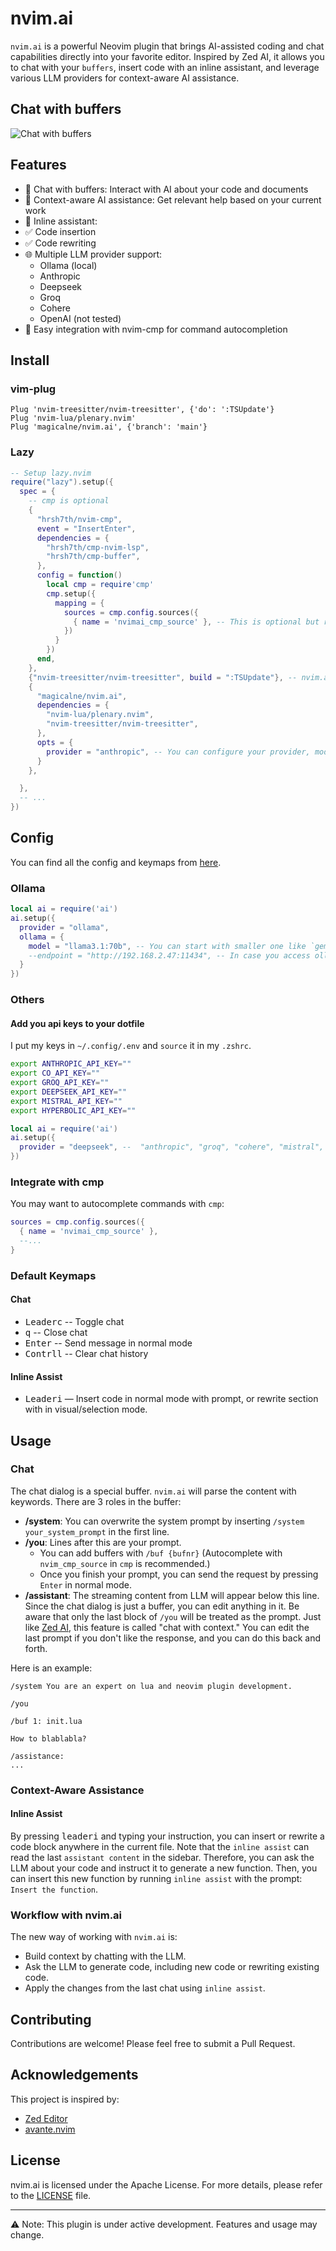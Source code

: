 # nvim.ai

`nvim.ai` is a powerful Neovim plugin that brings AI-assisted coding and chat capabilities directly into your favorite editor. Inspired by Zed AI, it allows you to chat with your `buffers`, insert code with an inline assistant, and leverage various LLM providers for context-aware AI assistance.

## Chat with buffers

![Chat with buffers](https://github.com/user-attachments/assets/32f9b649-32af-4a0c-8c79-be3647ccc953)

## Features

- 🤖 Chat with buffers: Interact with AI about your code and documents
- 🧠 Context-aware AI assistance: Get relevant help based on your current work
- 📝 Inline assistant:
 - ✅ Code insertion
 - ✅ Code rewriting
- 🌐 Multiple LLM provider support:
   - Ollama (local)
   - Anthropic
   - Deepseek
   - Groq
   - Cohere
   - OpenAI (not tested)
- 🔧 Easy integration with nvim-cmp for command autocompletion

## Install

### vim-plug
```
Plug 'nvim-treesitter/nvim-treesitter', {'do': ':TSUpdate'}
Plug 'nvim-lua/plenary.nvim'
Plug 'magicalne/nvim.ai', {'branch': 'main'}
```

### Lazy

```Lua
-- Setup lazy.nvim
require("lazy").setup({
  spec = {
    -- cmp is optional
    {
      "hrsh7th/nvim-cmp",
      event = "InsertEnter",
      dependencies = {
        "hrsh7th/cmp-nvim-lsp",
        "hrsh7th/cmp-buffer",
      },
      config = function()
        local cmp = require'cmp'
        cmp.setup({
          mapping = {
            sources = cmp.config.sources({
              { name = 'nvimai_cmp_source' }, -- This is optional but recommended
            })
          }
        })
      end,
    },
    {"nvim-treesitter/nvim-treesitter", build = ":TSUpdate"}, -- nvim.ai depends on treesitter
    {
      "magicalne/nvim.ai",
      dependencies = {
        "nvim-lua/plenary.nvim",
        "nvim-treesitter/nvim-treesitter",
      },
      opts = {
        provider = "anthropic", -- You can configure your provider, model or keymaps here.
      }
    },

  },
  -- ...
})
```

## Config

You can find all the config and keymaps from [here](https://github.com/magicalne/nvim.ai/blob/main/lua/ai/config.lua#L16).

### Ollama

```Lua
local ai = require('ai')
ai.setup({
  provider = "ollama",
  ollama = {
    model = "llama3.1:70b", -- You can start with smaller one like `gemma2` or `llama3.1`
    --endpoint = "http://192.168.2.47:11434", -- In case you access ollama from another machine
  }
})
```

### Others

#### Add you api keys to your dotfile

I put my keys in `~/.config/.env` and `source` it in my `.zshrc`.

```sh
export ANTHROPIC_API_KEY=""
export CO_API_KEY=""
export GROQ_API_KEY=""
export DEEPSEEK_API_KEY=""
export MISTRAL_API_KEY=""
export HYPERBOLIC_API_KEY=""
```

```Lua
local ai = require('ai')
ai.setup({
  provider = "deepseek", --  "anthropic", "groq", "cohere", "mistral", "hyperbolic"
})
```

### Integrate with cmp

You may want to autocomplete commands with `cmp`:

```Lua
sources = cmp.config.sources({
  { name = 'nvimai_cmp_source' },
  --...
}
```

### Default Keymaps

#### Chat
- <kbd>Leader</kbd><kbd>c</kbd> -- Toggle chat
- <kbd>q</kbd> -- Close chat
- <kbd>Enter</kbd> -- Send message in normal mode
- <kbd>Contrl</kbd><kbd>l</kbd> -- Clear chat history

#### Inline Assist

- <kbd>Leader</kbd><kbd>i</kbd> — Insert code in normal mode with prompt, or rewrite section with in visual/selection mode.

## Usage

### Chat


The chat dialog is a special buffer. `nvim.ai` will parse the content with keywords. There are 3 roles in the buffer:
- **/system**: You can overwrite the system prompt by inserting `/system your_system_prompt` in the first line.
- **/you**: Lines after this are your prompt.
  - You can add buffers with `/buf {bufnr}` (Autocomplete with `nvim_cmp_source` in `cmp` is recommended.)
  - Once you finish your prompt, you can send the request by pressing `Enter` in normal mode.
- **/assistant**: The streaming content from LLM will appear below this line.
Since the chat dialog is just a buffer, you can edit anything in it. Be aware that only the last block of `/you` will be treated as the prompt.
Just like [Zed AI](https://zed.dev/docs/assistant/assistant-panel), this feature is called "chat with context." You can edit the last prompt if you don't like the response, and you can do this back and forth.

Here is an example:

```
/system You are an expert on lua and neovim plugin development.

/you

/buf 1: init.lua

How to blablabla?

/assistance:
...
```

### Context-Aware Assistance

#### Inline Assist

By pressing <kbd>leader</kbd><kbd>i</kbd> and typing your instruction, you can insert or rewrite a code block anywhere in the current file.
Note that the `inline assist` can read the last `assistant content` in the sidebar. Therefore, you can ask the LLM about your code and instruct it to generate a new function. Then, you can insert this new function by running `inline assist` with the prompt: `Insert the function`.

### Workflow with nvim.ai

The new way of working with `nvim.ai` is:
- Build context by chatting with the LLM.
- Ask the LLM to generate code, including new code or rewriting existing code.
- Apply the changes from the last chat using `inline assist`.

## Contributing

Contributions are welcome! Please feel free to submit a Pull Request.

## Acknowledgements

This project is inspired by:
- [Zed Editor](https://zed.dev/)
- [avante.nvim](https://github.com/yetone/avante.nvim)

## License

nvim.ai is licensed under the Apache License. For more details, please refer to the [LICENSE](https://github.com/magicalne/nvim.ai/blob/main/LICENSE) file.


---

⚠️ Note: This plugin is under active development. Features and usage may change.
